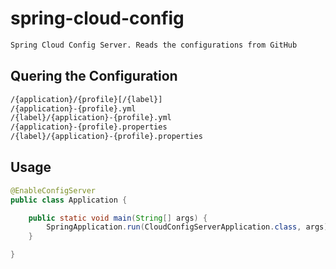 # spring-cloud-config
```bash
Spring Cloud Config Server. Reads the configurations from GitHub
```

## Quering the Configuration
```bash
/{application}/{profile}[/{label}]
/{application}-{profile}.yml
/{label}/{application}-{profile}.yml
/{application}-{profile}.properties
/{label}/{application}-{profile}.properties
```
## Usage
```java
@EnableConfigServer
public class Application {

	public static void main(String[] args) {
		SpringApplication.run(CloudConfigServerApplication.class, args);
	}

}

```
